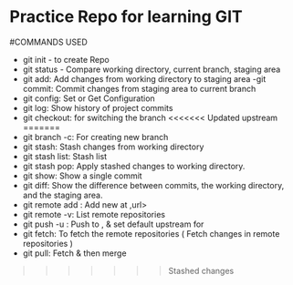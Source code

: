 # Practice Repo for learning GIT

#COMMANDS USED

- git init - to create Repo
- git status - Compare working directory, current branch, staging area
- git add: Add changes from working directory to staging area
-git commit: Commit changes from staging area to current branch
- git config: Set or Get Configuration
- git log: Show history of project commits
- git checkout: for switching the branch
<<<<<<< Updated upstream
=======
- git branch -c: For creating new branch
- git stash: Stash changes from working directory
- git stash list: Stash list
- git stash pop: Apply stashed changes to working directory.
- git show: Show a single commit
- git diff: Show the difference between commits, the working directory, and the staging area.
- git remote add <remote> <url>: Add new <remote> at ,url>
- git remote -v: List remote repositories
- git push -u <remote> <branch>: Push <branch> to <remote>, & set default upstream for <branch>
- git fetch: To fetch the remote repositories ( Fetch changes in remote repositories )
- git pull: Fetch & then merge
>>>>>>> Stashed changes

